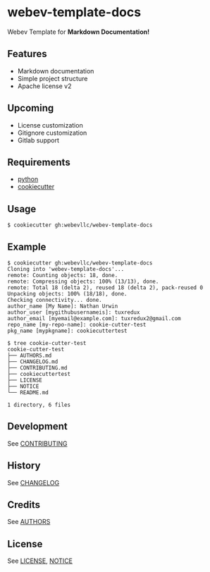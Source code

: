 # webev-template-docs
Webev Template for **Markdown Documentation!**

## Features
 - Markdown documentation
 - Simple project structure
 - Apache license v2

## Upcoming
 - License customization
 - Gitignore customization
 - Gitlab support

## Requirements
 - [python][1]
 - [cookiecutter][2]

## Usage
    $ cookiecutter gh:webevllc/webev-template-docs

## Example
    $ cookiecutter gh:webevllc/webev-template-docs
    Cloning into 'webev-template-docs'...
    remote: Counting objects: 18, done.
    remote: Compressing objects: 100% (13/13), done.
    remote: Total 18 (delta 2), reused 18 (delta 2), pack-reused 0
    Unpacking objects: 100% (18/18), done.
    Checking connectivity... done.
    author_name [My Name]: Nathan Urwin
    author_user [mygithubusernameis]: tuxredux
    author_email [myemail@example.com]: tuxredux2@gmail.com
    repo_name [my-repo-name]: cookie-cutter-test       
    pkg_name [mypkgname]: cookiecuttertest

    $ tree cookie-cutter-test
    cookie-cutter-test
    ├── AUTHORS.md
    ├── CHANGELOG.md
    ├── CONTRIBUTING.md
    ├── cookiecuttertest
    ├── LICENSE
    ├── NOTICE
    └── README.md

    1 directory, 6 files

## Development
See [CONTRIBUTING](CONTRIBUTING.md)

## History
See [CHANGELOG](CHANGELOG.md)

## Credits
See [AUTHORS](AUTHORS.md)

## License
See [LICENSE](LICENSE), [NOTICE](NOTICE)

[1]: https://www.python.org/downloads/
[2]: https://github.com/audreyr/cookiecutter
